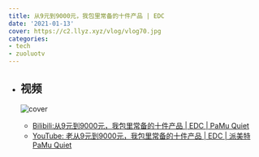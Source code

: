 ```yaml
---
title: 从9元到9000元，我包里常备的十件产品 | EDC
date: '2021-01-13'
cover: https://c2.llyz.xyz/vlog/vlog70.jpg
categories:
- tech
- zuoluotv
---
```


- ## 视频
  
  ![cover](https://c2.llyz.xyz/vlog/vlog70.jpg)

  - [Bilibili:从9元到9000元，我包里常备的十件产品 | EDC | PaMu Quiet](https://www.bilibili.com/video/BV1uK411G74k#reply3944991304)
  - [YouTube: 老从9元到9000元，我包里常备的十件产品 | EDC | 派美特 PaMu Quiet](https://www.youtube.com/watch?v=qnMAaPKmUN8)
